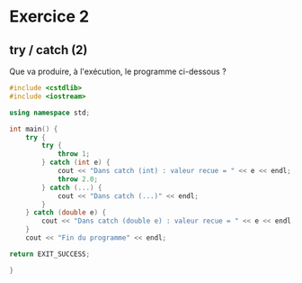 # Exercice 2
## try / catch (2)

Que va produire, à l'exécution, le programme ci-dessous ?

```cpp
#include <cstdlib>
#include <iostream>

using namespace std;

int main() {
    try {
        try {
            throw 1;
        } catch (int e) {
            cout << "Dans catch (int) : valeur recue = " << e << endl;
            throw 2.0;
        } catch (...) {
            cout << "Dans catch (...)" << endl;
        }
    } catch (double e) {
        cout << "Dans catch (double e) : valeur recue = " << e << endl;
    }
    cout << "Fin du programme" << endl;

return EXIT_SUCCESS;

}
```
